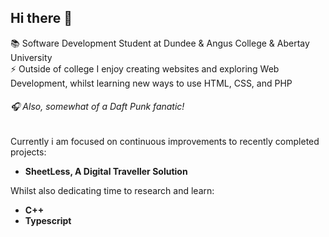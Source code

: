 ## Hi there 👋
📚 Software Development Student at Dundee & Angus College & Abertay University             
⚡ Outside of college I enjoy creating websites and exploring Web Development, whilst learning new ways to use HTML, CSS, and PHP        

###### 🎧 Also, somewhat of a Daft Punk fanatic!     

Currently i am focused on continuous improvements to recently completed projects: 
- **SheetLess, A Digital Traveller Solution**
          
Whilst also dedicating time to research and learn:     
- **C++**
- **Typescript**        
<!--
**connleyfarquhar/connleyfarquhar** is a ✨ _special_ ✨ repository because its `README.md` (this file) appears on your GitHub profile.

Here are some ideas to get you started:

- 🔭 I’m currently working on ...
- 🌱 I’m currently learning ...
- 👯 I’m looking to collaborate on ...
- 🤔 I’m looking for help with ...
- 💬 Ask me about ...
- 📫 How to reach me: ...
- 😄 Pronouns: ...
- ⚡ Fun fact: ...
-->
